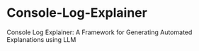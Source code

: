 # Console-Log-Explainer
Console Log Explainer: A Framework for Generating Automated Explanations using LLM
